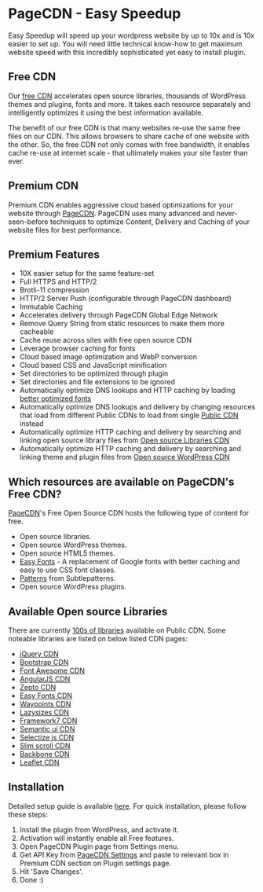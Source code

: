 # PageCDN - Easy Speedup

Easy Speedup will speed up your wordpress website by up to 10x and is 10x easier to set up. You will need little technical know-how to get maximum website speed with this incredibly sophisticated yet easy to install plugin.


## Free CDN

Our [free CDN](https://pagecdn.com/public-cdn) accelerates open source libraries, thousands of WordPress themes and plugins, fonts and more. It takes each resource separately and intelligently optimizes it using the best information available.

The benefit of our free CDN is that many websites re-use the same free files on our CDN. This allows browsers to share cache of one website with the other. So, the free CDN not only comes with free bandwidth, it enables cache re-use at internet scale - that ultimately makes your site faster than ever.


## Premium CDN

Premium CDN enables aggressive cloud based optimizations for your website through [PageCDN](https://pagecdn.com). PageCDN uses many advanced and never-seen-before techniques to optimize Content, Delivery and Caching of your website files for best performance.


## Premium Features

* 10X easier setup for the same feature-set
* Full HTTPS and HTTP/2
* Brotli-11 compression
* HTTP/2 Server Push (configurable through PageCDN dashboard)
* Immutable Caching
* Accelerates delivery through PageCDN Global Edge Network
* Remove Query String from static resources to make them more cacheable
* Cache reuse across sites with free open source CDN
* Leverage browser caching for fonts
* Cloud based image optimization and WebP conversion
* Cloud based CSS and JavaScript minification
* Set directories to be optimized through plugin
* Set directories and file extensions to be ignored
* Automatically optimize DNS lookups and HTTP caching by loading [better optimized fonts](https://pagecdn.com/lib/easyfonts)
* Automatically optimize DNS lookups and delivery by changing resources that load from different Public CDNs to load from single [Public CDN](https://pagecdn.com/public-cdn) instead
* Automatically optimize HTTP caching and delivery by searching and linking open source library files from [Open source Libraries CDN](https://pagecdn.com/public-cdn/libs)
* Automatically optimize HTTP caching and delivery by searching and linking theme and plugin files from [Open source WordPress CDN](https://pagecdn.com/public-cdn/wp-themes)


## Which resources are available on PageCDN's Free CDN?

[PageCDN](https://pagecdn.com/)'s Free Open Source CDN hosts the following type of content for free.
* Open source libraries.
* Open source WordPress themes.
* Open source HTML5 themes.
* [Easy Fonts](https://pagecdn.com/lib/easyfonts) - A replacement of Google fonts with better caching and easy to use CSS font classes.
* [Patterns](https://pagecdn.com/lib/subtlepatterns) from Subtlepatterns.
* Open source WordPress plugins.


## Available Open source Libraries

There are currently [100s of libraries](https://pagecdn.com/public-cdn/libs) available on Public CDN. Some noteable libraries are listed on below listed CDN pages:

* [jQuery CDN](https://pagecdn.com/lib/jquery)
* [Bootstrap CDN](https://pagecdn.com/lib/bootstrap)
* [Font Awesome CDN](https://pagecdn.com/lib/font-awesome)
* [AngularJS CDN](https://pagecdn.com/lib/angularjs)
* [Zepto CDN](https://pagecdn.com/lib/zepto)
* [Easy Fonts CDN](https://pagecdn.com/lib/easyfonts)
* [Waypoints CDN](https://pagecdn.com/lib/waypoints)
* [Lazysizes CDN](https://pagecdn.com/lib/lazysizes)
* [Framework7 CDN](https://pagecdn.com/lib/framework7)
* [Semantic ui CDN](https://pagecdn.com/lib/semantic-ui)
* [Selectize js CDN](https://pagecdn.com/lib/selectize)
* [Slim scroll CDN](https://pagecdn.com/lib/jquery-slimscroll)
* [Backbone CDN](https://pagecdn.com/lib/backbone)
* [Leaflet CDN](https://pagecdn.com/lib/leaflet)


## Installation

Detailed setup guide is available [here](https://pagecdn.com/docs/quick-start#wordpress-integration). For quick installation, please follow these steps:
1. Install the plugin from WordPress, and activate it.
2. Activation will instantly enable all Free features.
3. Open PageCDN Plugin page from Settings menu.
4. Get API Key from [PageCDN Settings](https://pagecdn.com/account/settings/integration) and paste to relevant box in Premium CDN section on Plugin settings page.
5. Hit 'Save Changes'.
6. Done :)



